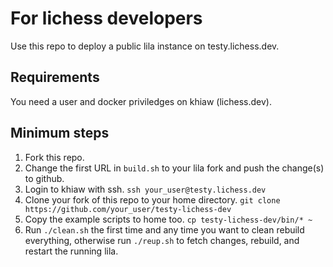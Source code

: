 # For lichess developers
Use this repo to deploy a public lila instance on testy.lichess.dev.

## Requirements
You need a user and docker priviledges on khiaw (lichess.dev).

## Minimum steps
1. Fork this repo.
2. Change the first URL in `build.sh` to your lila fork and push the change(s) to github.
3. Login to khiaw with ssh. `ssh your_user@testy.lichess.dev`
4. Clone your fork of this repo to your home directory. `git clone https://github.com/your_user/testy-lichess-dev`
5. Copy the example scripts to home too. `cp testy-lichess-dev/bin/* ~`
6. Run `./clean.sh` the first time and any time you want to clean rebuild everything,
otherwise run `./reup.sh` to fetch changes, rebuild, and restart the running lila.
